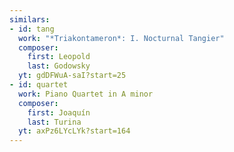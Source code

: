```yaml
---
similars:
- id: tang
  work: "*Triakontameron*: I. Nocturnal Tangier"
  composer:
    first: Leopold
    last: Godowsky
  yt: gdDFWuA-saI?start=25
- id: quartet
  work: Piano Quartet in A minor
  composer:
    first: Joaquín
    last: Turina
  yt: axPz6LYcLYk?start=164
---
```


